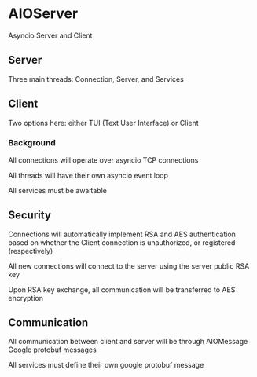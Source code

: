 # AIOServer
Asyncio Server and Client

## Server
Three main threads: Connection, Server, and Services

## Client
Two options here: either TUI (Text User Interface) or Client

### Background
All connections will operate over asyncio TCP connections

All threads will have their own asyncio event loop

All services must be awaitable

## Security
Connections will automatically implement RSA and AES authentication based on whether the Client connection is unauthorized, or registered (respectively)

All new connections will connect to the server using the server public RSA key

Upon RSA key exchange, all communication will be transferred to AES encryption

## Communication
All communication between client and server will be through AIOMessage Google protobuf messages

All services must define their own google protobuf message